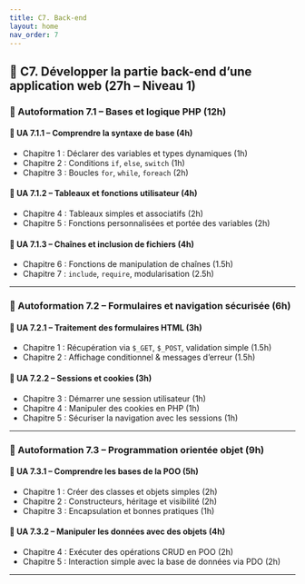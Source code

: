 ```yaml
---
title: C7. Back-end
layout: home
nav_order: 7
---
```

## 🔴 C7. Développer la partie back-end d’une application web (27h – Niveau 1)

### 🔹 Autoformation 7.1 – Bases et logique PHP (12h)

#### 📘 UA 7.1.1 – Comprendre la syntaxe de base (4h)

* Chapitre 1 : Déclarer des variables et types dynamiques (1h)
* Chapitre 2 : Conditions `if`, `else`, `switch` (1h)
* Chapitre 3 : Boucles `for`, `while`, `foreach` (2h)

#### 📘 UA 7.1.2 – Tableaux et fonctions utilisateur (4h)

* Chapitre 4 : Tableaux simples et associatifs (2h)
* Chapitre 5 : Fonctions personnalisées et portée des variables (2h)

#### 📘 UA 7.1.3 – Chaînes et inclusion de fichiers (4h)

* Chapitre 6 : Fonctions de manipulation de chaînes (1.5h)
* Chapitre 7 : `include`, `require`, modularisation (2.5h)

---

### 🔹 Autoformation 7.2 – Formulaires et navigation sécurisée (6h)

#### 📘 UA 7.2.1 – Traitement des formulaires HTML (3h)

* Chapitre 1 : Récupération via `$_GET`, `$_POST`, validation simple (1.5h)
* Chapitre 2 : Affichage conditionnel & messages d’erreur (1.5h)

#### 📘 UA 7.2.2 – Sessions et cookies (3h)

* Chapitre 3 : Démarrer une session utilisateur (1h)
* Chapitre 4 : Manipuler des cookies en PHP (1h)
* Chapitre 5 : Sécuriser la navigation avec les sessions (1h)

---

### 🔹 Autoformation 7.3 – Programmation orientée objet (9h)

#### 📘 UA 7.3.1 – Comprendre les bases de la POO (5h)

* Chapitre 1 : Créer des classes et objets simples (2h)
* Chapitre 2 : Constructeurs, héritage et visibilité (2h)
* Chapitre 3 : Encapsulation et bonnes pratiques (1h)

#### 📘 UA 7.3.2 – Manipuler les données avec des objets (4h)

* Chapitre 4 : Exécuter des opérations CRUD en POO (2h)
* Chapitre 5 : Interaction simple avec la base de données via PDO (2h)

---

